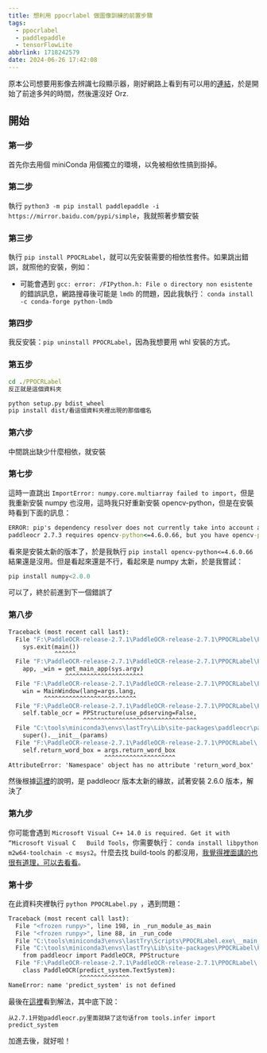 ```yaml
---
title: 想利用 ppocrlabel 做圖像訓練的前置步驟
tags:
  - ppocrlabel
  - paddlepaddle
  - tensorFlowLite
abbrlink: 1718242579
date: 2024-06-26 17:42:08
---
```



原本公司想要用影像去辨識七段顯示器，剛好網路上看到有可以用的[連結](<https://github.com/renjithsasidharan/seven-segment-ocr>)，於是開始了前途多舛的時間，然後還沒好 Orz.

## 開始

### 第一步

首先你去用個 miniConda 用個獨立的環境，以免被相依性搞到掛掉。

### 第二步

執行 `python3 -m pip install paddlepaddle -i https://mirror.baidu.com/pypi/simple`，我就照著步驟安裝

### 第三步

執行 `pip install PPOCRLabel`，就可以先安裝需要的相依性套件。如果跳出錯誤，就照他的安裝，例如：

- 可能會遇到 `gcc: error: /FIPython.h: File o directory non esistente` 的錯誤訊息，網路搜尋後可能是 `lmdb` 的問題，因此我執行：
`conda install -c conda-forge python-lmdb`

### 第四步

我反安裝：`pip uninstall PPOCRLabel`，因為我想要用 whl 安裝的方式。

### 第五步

```cmd
cd ./PPOCRLabel 
反正就是這個資料夾

python setup.py bdist_wheel
pip install dist/看這個資料夾裡出現的那個檔名

```

### 第六步

中間跳出缺少什麼相依，就安裝

### 第七步

這時一直跳出 `ImportError: numpy.core.multiarray failed to import`，但是我重新安裝 numpy 也沒用，這時我只好重新安裝 opencv-python，但是在安裝時看到下面的訊息：

```cmd
ERROR: pip's dependency resolver does not currently take into account all the packages that are installed. This behaviour is the source of the following dependency conflicts.
paddleocr 2.7.3 requires opencv-python<=4.6.0.66, but you have opencv-python 4.10.0.84 which is incompatible.
```

看來是安裝太新的版本了，於是我執行 `pip install opencv-python<=4.6.0.66`結果還是沒用。但是看起來還是不行，看起來是 numpy 太新，於是我嘗試：

```python
pip install numpy<2.0.0
```
可以了，終於前進到下一個錯誤了

### 第八步

```cmd
Traceback (most recent call last):
  File "F:\PaddleOCR-release-2.7.1\PaddleOCR-release-2.7.1\PPOCRLabel\PPOCRLabel.py", line 2840, in <module>
    sys.exit(main())
             ^^^^^^
  File "F:\PaddleOCR-release-2.7.1\PaddleOCR-release-2.7.1\PPOCRLabel\PPOCRLabel.py", line 2828, in main
    app, _win = get_main_app(sys.argv)
                ^^^^^^^^^^^^^^^^^^^^^^
  File "F:\PaddleOCR-release-2.7.1\PaddleOCR-release-2.7.1\PPOCRLabel\PPOCRLabel.py", line 2818, in get_main_app
    win = MainWindow(lang=args.lang,
          ^^^^^^^^^^^^^^^^^^^^^^^^^^
  File "F:\PaddleOCR-release-2.7.1\PaddleOCR-release-2.7.1\PPOCRLabel\PPOCRLabel.py", line 104, in __init__
    self.table_ocr = PPStructure(use_pdserving=False,
                     ^^^^^^^^^^^^^^^^^^^^^^^^^^^^^^^^
  File "C:\tools\miniconda3\envs\lastTry\Lib\site-packages\paddleocr\paddleocr.py", line 762, in __init__
    super().__init__(params)
  File "F:\PaddleOCR-release-2.7.1\PaddleOCR-release-2.7.1\PPOCRLabel\..\ppstructure\predict_system.py", line 82, in __init__
    self.return_word_box = args.return_word_box
                           ^^^^^^^^^^^^^^^^^^^^
AttributeError: 'Namespace' object has no attribute 'return_word_box'
```

然後根據[這裡](<https://github.com/PaddlePaddle/PaddleOCR/issues/11166>)的說明，是 paddleocr 版本太新的緣故，試著安裝 2.6.0 版本，解決了

### 第九步

你可能會遇到 `Microsoft Visual C++ 14.0 is required. Get it with “Microsoft Visual C   Build Tools`，你需要執行：
`conda install libpython m2w64-toolchain -c msys2`。什麼去找 build-tools 的都沒用，[我覺得裡面講的也很有道理，可以去看看](<https://blog.csdn.net/qzzzxiaosheng/article/details/125119006>)。

### 第十步

在此資料夾裡執行 `python PPOCRLabel.py `，遇到問題：

```cmd
Traceback (most recent call last):
  File "<frozen runpy>", line 198, in _run_module_as_main
  File "<frozen runpy>", line 88, in _run_code
  File "C:\tools\miniconda3\envs\lastTry\Scripts\PPOCRLabel.exe\__main__.py", line 4, in <module>
  File "C:\tools\miniconda3\envs\lastTry\Lib\site-packages\PPOCRLabel\PPOCRLabel.py", line 40, in <module>
    from paddleocr import PaddleOCR, PPStructure
  File "F:\PaddleOCR-release-2.7.1\PaddleOCR-release-2.7.1\PPOCRLabel\..\paddleocr.py", line 575, in <module>
    class PaddleOCR(predict_system.TextSystem):
                    ^^^^^^^^^^^^^^
NameError: name 'predict_system' is not defined
```

最後在[這裡](<https://github.com/PaddlePaddle/PaddleOCR/issues/12057>)看到解法，其中底下說：

```text
从2.7.1开始paddleocr.py里面就缺了这句话from tools.infer import predict_system
```

加進去後，就好啦！
